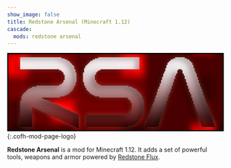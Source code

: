 ```yaml
---
show_image: false
title: Redstone Arsenal (Minecraft 1.12)
cascade:
  mods: redstone arsenal
---
```


![Redstone Arsenal logo](/assets/images/logos/1.12/redstone-arsenal.png){:.cofh-mod-page-logo}


**Redstone Arsenal** is a mod for Minecraft 1.12. It adds a set of powerful
tools, weapons and armor powered by [Redstone Flux](/docs/redstone-flux/).

